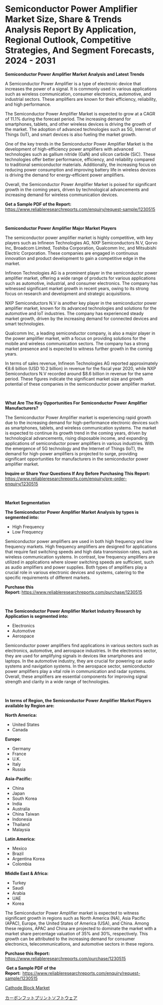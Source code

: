 <p><h1>Semiconductor Power Amplifier Market Size, Share & Trends Analysis Report By Application, Regional Outlook, Competitive Strategies, And Segment Forecasts, 2024 - 2031</h1></p><p><strong>Semiconductor Power Amplifier Market Analysis and Latest Trends</strong></p>
<p><p>A Semiconductor Power Amplifier is a type of electronic device that increases the power of a signal. It is commonly used in various applications such as wireless communication, consumer electronics, automotive, and industrial sectors. These amplifiers are known for their efficiency, reliability, and high performance.</p><p>The Semiconductor Power Amplifier Market is expected to grow at a CAGR of 11.1% during the forecast period. The increasing demand for smartphones, tablets, and other wireless devices is driving the growth of the market. The adoption of advanced technologies such as 5G, Internet of Things (IoT), and smart devices is also fueling the market growth.</p><p>One of the key trends in the Semiconductor Power Amplifier Market is the development of high-efficiency power amplifiers with advanced technologies such as gallium nitride (GaN) and silicon carbide (SiC). These technologies offer better performance, efficiency, and reliability compared to traditional semiconductor materials. Additionally, the increasing focus on reducing power consumption and improving battery life in wireless devices is driving the demand for energy-efficient power amplifiers.</p><p>Overall, the Semiconductor Power Amplifier Market is poised for significant growth in the coming years, driven by technological advancements and increasing demand for wireless communication devices.</p></p>
<p><strong>Get a Sample PDF of the Report:&nbsp;</strong> <a href="https://www.reliableresearchreports.com/enquiry/request-sample/1230515">https://www.reliableresearchreports.com/enquiry/request-sample/1230515</a></p>
<p>&nbsp;</p>
<p><strong>Semiconductor Power Amplifier Major Market Players</strong></p>
<p><p>The semiconductor power amplifier market is highly competitive, with key players such as Infineon Technologies AG, NXP Semiconductors N.V, Qorvo Inc, Broadcom Limited, Toshiba Corporation, Qualcomm Inc, and Mitsubishi Electric Corporation. These companies are engaged in continuous innovation and product development to gain a competitive edge in the market.</p><p>Infineon Technologies AG is a prominent player in the semiconductor power amplifier market, offering a wide range of products for various applications such as automotive, industrial, and consumer electronics. The company has witnessed significant market growth in recent years, owing to its strong focus on research and development and strategic acquisitions.</p><p>NXP Semiconductors N.V is another key player in the semiconductor power amplifier market, known for its advanced technologies and solutions for the automotive and IoT industries. The company has experienced steady market growth, driven by the increasing demand for connected devices and smart technologies.</p><p>Qualcomm Inc, a leading semiconductor company, is also a major player in the power amplifier market, with a focus on providing solutions for the mobile and wireless communication sectors. The company has a strong market presence and is expected to witness further growth in the coming years.</p><p>In terms of sales revenue, Infineon Technologies AG reported approximately €8.6 billion (USD 10.2 billion) in revenue for the fiscal year 2020, while NXP Semiconductors N.V recorded around $8.6 billion in revenue for the same period. These figures indicate the significant market size and growth potential of these companies in the semiconductor power amplifier market.</p></p>
<p>&nbsp;</p>
<p><strong>What Are The Key Opportunities For Semiconductor Power Amplifier Manufacturers?</strong></p>
<p><p>The Semiconductor Power Amplifier market is experiencing rapid growth due to the increasing demand for high-performance electronic devices such as smartphones, tablets, and wireless communication systems. The market is expected to continue its growth trend in the coming years, driven by technological advancements, rising disposable income, and expanding applications of semiconductor power amplifiers in various industries. With the emergence of 5G technology and the Internet of Things (IoT), the demand for high-power amplifiers is projected to surge, providing significant opportunities for manufacturers in the semiconductor power amplifier market.</p></p>
<p><strong>Inquire or Share Your Questions If Any Before Purchasing This Report:</strong> <a href="https://www.reliableresearchreports.com/enquiry/pre-order-enquiry/1230515">https://www.reliableresearchreports.com/enquiry/pre-order-enquiry/1230515</a></p>
<p>&nbsp;</p>
<p><strong>Market Segmentation</strong></p>
<p><strong>The Semiconductor Power Amplifier Market Analysis by types is segmented into:</strong></p>
<p><ul><li>High Frequency</li><li>Low Frequency</li></ul></p>
<p><p>Semiconductor power amplifiers are used in both high frequency and low frequency markets. High frequency amplifiers are designed for applications that require fast switching speeds and high data transmission rates, such as wireless communication systems. In contrast, low frequency amplifiers are utilized in applications where slower switching speeds are sufficient, such as audio amplifiers and power supplies. Both types of amplifiers play a crucial role in various electronic devices and systems, catering to the specific requirements of different markets.</p></p>
<p><strong>Purchase this Report:&nbsp;</strong><a href="https://www.reliableresearchreports.com/purchase/1230515">https://www.reliableresearchreports.com/purchase/1230515</a></p>
<p>&nbsp;</p>
<p><strong>The Semiconductor Power Amplifier Market Industry Research by Application is segmented into:</strong></p>
<p><ul><li>Electronics</li><li>Automotive</li><li>Aerospace</li></ul></p>
<p><p>Semiconductor power amplifiers find applications in various sectors such as electronics, automotive, and aerospace industries. In the electronics sector, they are used for amplifying signals in devices like smartphones and laptops. In the automotive industry, they are crucial for powering car audio systems and navigation systems. In the aerospace sector, semiconductor power amplifiers play a vital role in communication and radar systems. Overall, these amplifiers are essential components for improving signal strength and clarity in a wide range of technologies.</p></p>
<p>&nbsp;</p>
<p><strong>In terms of Region, the Semiconductor Power Amplifier Market Players available by Region are:</strong></p>
<p>
    <p> <strong> North America: </strong>
        <ul>
            <li>United States</li>
            <li>Canada</li>
        </ul>
        </p> 
    <p> <strong> Europe: </strong>
        <ul>
            <li>Germany</li>
            <li>France</li>
            <li>U.K.</li>
            <li>Italy</li>
            <li>Russia</li>
        </ul>
        </p> 
    <p> <strong> Asia-Pacific: </strong>
        <ul>
            <li>China</li>
            <li>Japan</li>
            <li>South Korea</li>
            <li>India</li>
            <li>Australia</li>
            <li>China Taiwan</li>
            <li>Indonesia</li>
            <li>Thailand</li>
            <li>Malaysia</li>
        </ul>
        </p> 
    <p> <strong> Latin America: </strong>
        <ul>
            <li>Mexico</li>
            <li>Brazil</li>
            <li>Argentina Korea</li>
            <li>Colombia</li>
        </ul>
        </p> 
    <p> <strong> Middle East & Africa: </strong>
        <ul>
            <li>Turkey</li>
            <li>Saudi</li>
            <li>Arabia</li>
            <li>UAE</li>
            <li>Korea</li>
        </ul>
    </p>
    </p>
<p><p>The Semiconductor Power Amplifier market is expected to witness significant growth in regions such as North America (NA), Asia Pacific (APAC), Europe, the United States of America (USA), and China. Among these regions, APAC and China are projected to dominate the market with a market share percentage valuation of 35% and 30%, respectively. This growth can be attributed to the increasing demand for consumer electronics, telecommunications, and automotive sectors in these regions.</p></p>
<p><strong>Purchase this Report: </strong><a href="https://www.reliableresearchreports.com/purchase/1230515">https://www.reliableresearchreports.com/purchase/1230515</a></p>
<p>&nbsp;<strong>Get a Sample PDF of the Report:&nbsp;&nbsp;</strong><a href="https://www.reliableresearchreports.com/enquiry/request-sample/1230515">https://www.reliableresearchreports.com/enquiry/request-sample/1230515</a></p>
<p><strong></strong></p>
<p><p><a href="https://cute-banjo-8ca.notion.site/Cathode-Block-Market-Analysis-Examines-its-Scope-on-Growth-Opportunities-and-Forecasted-Trends-Span-9a0a5931eb1a4e0186e3d0d0532aa74e">Cathode Block Market</a></p><p><a href="https://github.com/schmahlson/Market-Research-Report-List-1/blob/main/410350513414.md">カーボンフットプリントソフトウェア</a></p></p>